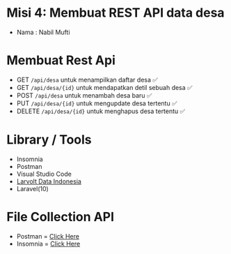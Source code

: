 # Misi 4: Membuat REST API data desa

-   Nama : Nabil Mufti

# Membuat Rest Api

-   GET `/api/desa` untuk menampilkan daftar desa ✅
-   GET `/api/desa/{id}` untuk mendapatkan detil sebuah desa ✅
-   POST `/api/desa` untuk menambah desa baru ✅
-   PUT `/api/desa/{id}` untuk mengupdate desa tertentu ✅
-   DELETE `/api/desa/{id}` untuk menghapus desa tertentu ✅

# Library / Tools

-   Insomnia
-   Postman
-   Visual Studio Code
-   [Larvolt Data Indonesia](https://github.com/laravolt/indonesia)
-   Laravel(10)

# File Collection API

-   Postman = [Click Here](https://github.com/ca-kraa/data-desa/blob/main/public/Data%20Desa.postman_collection.json)
-   Insomnia = [Click Here](https://github.com/ca-kraa/data-desa/blob/main/public/dataDesa-Insomnia_2024-03-20)
